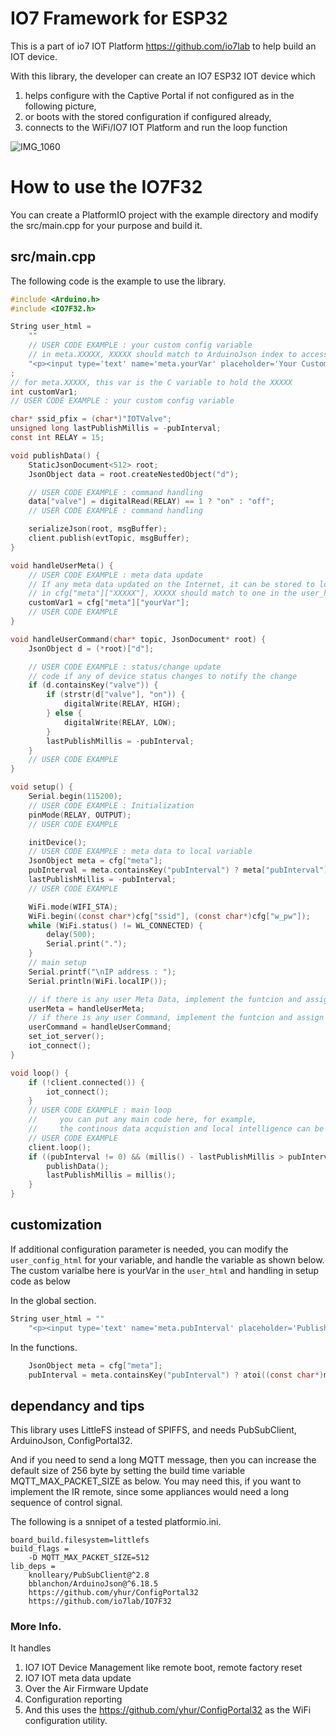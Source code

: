 # IO7 Framework for ESP32

This is a part of io7 IOT Platform https://github.com/io7lab to help build an IOT device.

With this library, the developer can create an IO7 ESP32 IOT device which
1. helps configure with the Captive Portal if not configured as in the following picture,
2. or boots with the stored configuration if configured already,
3. connects to the WiFi/IO7 IOT Platform and run the loop function

![IMG_1060](https://github.com/io7lab/IO7F32/assets/13171662/7aa7e114-2456-4545-8268-28557055108f)

# How to use the IO7F32
You can create a PlatformIO project with the example directory and modify the src/main.cpp for your purpose and build it.

## src/main.cpp 
The following code is the example to use the library. 
```c
#include <Arduino.h>
#include <IO7F32.h>

String user_html =
    ""
    // USER CODE EXAMPLE : your custom config variable
    // in meta.XXXXX, XXXXX should match to ArduinoJson index to access
    "<p><input type='text' name='meta.yourVar' placeholder='Your Custom Config'>";
;
// for meta.XXXXX, this var is the C variable to hold the XXXXX
int customVar1;
// USER CODE EXAMPLE : your custom config variable

char* ssid_pfix = (char*)"IOTValve";
unsigned long lastPublishMillis = -pubInterval;
const int RELAY = 15;

void publishData() {
    StaticJsonDocument<512> root;
    JsonObject data = root.createNestedObject("d");

    // USER CODE EXAMPLE : command handling
    data["valve"] = digitalRead(RELAY) == 1 ? "on" : "off";
    // USER CODE EXAMPLE : command handling

    serializeJson(root, msgBuffer);
    client.publish(evtTopic, msgBuffer);
}

void handleUserMeta() {
    // USER CODE EXAMPLE : meta data update
    // If any meta data updated on the Internet, it can be stored to local variable to use for the logic
    // in cfg["meta"]["XXXXX"], XXXXX should match to one in the user_html
    customVar1 = cfg["meta"]["yourVar"];
    // USER CODE EXAMPLE
}

void handleUserCommand(char* topic, JsonDocument* root) {
    JsonObject d = (*root)["d"];

    // USER CODE EXAMPLE : status/change update
    // code if any of device status changes to notify the change
    if (d.containsKey("valve")) {
        if (strstr(d["valve"], "on")) {
            digitalWrite(RELAY, HIGH);
        } else {
            digitalWrite(RELAY, LOW);
        }
        lastPublishMillis = -pubInterval;
    }
    // USER CODE EXAMPLE
}

void setup() {
    Serial.begin(115200);
    // USER CODE EXAMPLE : Initialization
    pinMode(RELAY, OUTPUT);
    // USER CODE EXAMPLE

    initDevice();
    // USER CODE EXAMPLE : meta data to local variable
    JsonObject meta = cfg["meta"];
    pubInterval = meta.containsKey("pubInterval") ? meta["pubInterval"] : 0;
    lastPublishMillis = -pubInterval;
    // USER CODE EXAMPLE

    WiFi.mode(WIFI_STA);
    WiFi.begin((const char*)cfg["ssid"], (const char*)cfg["w_pw"]);
    while (WiFi.status() != WL_CONNECTED) {
        delay(500);
        Serial.print(".");
    }
    // main setup
    Serial.printf("\nIP address : ");
    Serial.println(WiFi.localIP());

    // if there is any user Meta Data, implement the funtcion and assign it to userMeta
    userMeta = handleUserMeta;
    // if there is any user Command, implement the funtcion and assign it to userCommand
    userCommand = handleUserCommand;
    set_iot_server();
    iot_connect();
}

void loop() {
    if (!client.connected()) {
        iot_connect();
    }
    // USER CODE EXAMPLE : main loop
    //     you can put any main code here, for example,
    //     the continous data acquistion and local intelligence can be placed here
    // USER CODE EXAMPLE
    client.loop();
    if ((pubInterval != 0) && (millis() - lastPublishMillis > pubInterval)) {
        publishData();
        lastPublishMillis = millis();
    }
}
```

## customization
If additional configuration parameter is needed, you can modify the `user_config_html` for your variable, and handle the variable as shown below. The custom varialbe here is yourVar in the `user_html` and handling in setup code as below

In the global section.
```c
String user_html = ""
    "<p><input type='text' name='meta.pubInterval' placeholder='Publish Interval'>";
```

In the functions.
```c
    JsonObject meta = cfg["meta"];
    pubInterval = meta.containsKey("pubInterval") ? atoi((const char*)meta["pubInterval"]) : 0;
```


## dependancy and tips
This library uses LittleFS instead of SPIFFS, and needs PubSubClient, ArduinoJson, ConfigPortal32.

And if you need to send a long MQTT message, then you can increase the default size of 256 byte by setting the build time variable MQTT_MAX_PACKET_SIZE as below. You may need this, if you want to implement the IR remote, since some appliances would need a long sequence of control signal.

The following is a snnipet of a tested platformio.ini.

```
board_build.filesystem=littlefs 
build_flags = 
	-D MQTT_MAX_PACKET_SIZE=512
lib_deps = 
	knolleary/PubSubClient@^2.8
	bblanchon/ArduinoJson@^6.18.5
	https://github.com/yhur/ConfigPortal32
	https://github.com/io7lab/IO7F32
 ```

### More Info.
It handles

1. IO7 IOT Device Management like remote boot, remote factory reset
2. IO7 IOT meta data update
3. Over the Air Firmware Update
4. Configuration reporting
5. And this uses the https://github.com/yhur/ConfigPortal32 as the WiFi configuration utility.
